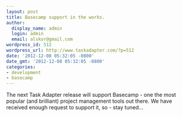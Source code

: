 ```yaml
---
layout: post
title: Basecamp support in the works.
author:
  display_name: admin
  login: admin
  email: alskor@gmail.com
wordpress_id: 512
wordpress_url: http://www.taskadapter.com/?p=512
date: '2012-12-08 05:32:05 -0800'
date_gmt: '2012-12-08 05:32:05 -0800'
categories:
- development
- basecamp
---
```

<p>The next Task Adapter release will support Basecamp - one the most popular (and brilliant) project management tools out there. We have received enough request to support it, so - stay tuned...</p>
